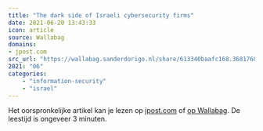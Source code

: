 ```yaml
---
title: "The dark side of Israeli cybersecurity firms"
date: 2021-06-20 13:43:33
icon: article
source: Wallabag
domains:
- jpost.com
src_url: "https://wallabag.sanderdorigo.nl/share/613340baafc168.36817685"
2021: "06"
categories:
    - "information-security"
    - "israel"
---
```

Het oorspronkelijke artikel kan je lezen op [jpost.com](https://www.jpost.com/jpost-tech/the-dark-side-of-israeli-cybersecurity-firms-637933) of [op Wallabag](https://wallabag.sanderdorigo.nl/share/613340baafc168.36817685). De leestijd is ongeveer 3 minuten.